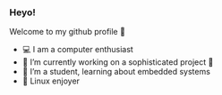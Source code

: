 ### Heyo! 
Welcome to my github profile 👋
- 💻 I am a computer enthusiast
- 🔭 I’m currently working on a sophisticated project 🤔
- 🌱 I’m a student, learning about embedded systems
- 🐧 Linux enjoyer
<!--
**itsTh3K1ll3r/itsth3k1ll3r** is a ✨ _special_ ✨ repository because its `README.md` (this file) appears on your GitHub profile.

Here are some ideas to get you started:


- 🌱 I’m currently learning ...
- 👯 I’m looking to collaborate on ...
- 🤔 I’m looking for help with ...
- 💬 Ask me about ...
- 📫 How to reach me: ...
- 😄 Pronouns: ...

-->
